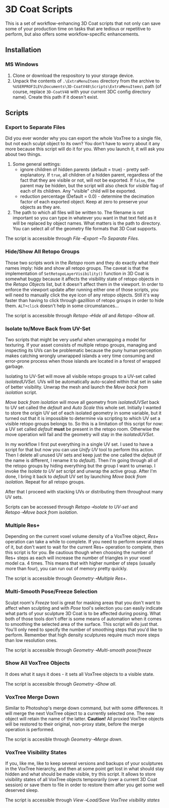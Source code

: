 # 3D Coat Scripts
This is a set of workflow-enhancing 3D Coat scripts that not only can save some of your production time on tasks that are tedious or repetitive to perform, but also offers some workflow-specific enhancements.

## Installation
### MS Windows
1. Clone or download the respository to your storage device.
2. Unpack the contents of ```.\ExtraMenuItems``` directory from the archive to ```%USERPROFILE%\Documents\3D-CoatV48\Scripts\ExtraMenuItems\``` path (of course, replace ```3D-CoatV48``` with your current 3DC config directory name). Create this path if it doesn't exist.

## Scripts
### Export to Separate Files
Did you ever wonder why you can export the whole VoxTree to a single file, but not each sculpt object to its own? You don't have to worry about it any more because this script will do it for you. When you launch it, it will ask you about two things.
1. Some general settings:
    - ignore children of hidden parents (default = true) - pretty self-explanatory. If ```true```, all children of a hidden parent, regardless of the fact that they are visible or not, will not be exported. If ```false```, the parent may be hidden, but the script will also check for *visible* flag of each of its children. Any "visible" child will be exported.
    - reduction percentage (Default = 0.0) - determine the decimation factor of each exported object. Keep at zero to preserve your objects as they are.
2. The path to which all files will be written to. The filename is not important so you can type in whatever you want in that text field as it will be replaced by object names. What matters is the path to directory. You can select all of the geometry file formats that 3D Coat supports.

The script is accessible through *File➝Export➝To Separate Files*.

### Hide/Show All Retopo Groups
Those two scripts work in the *Retopo* room and they do exactly what their names imply: hide and show all retopo groups.
The caveat is that the implementation of ```SetRetopoLayerVisibility()``` function in 3D Coat is somewhat buggy because it affects the visibility state of retopo objects in the *Retopo Objects* list, but it doesn't affect them in the viewport. In order to enforce the viewport update after running either one of those scripts, you will need to manually click the eye icon of any retopo objects. Still it's way faster than having to click through gazillion of retopo groups in order to hide them. ```ALT+click``` doesn't help in some circumstances...

The script is accessible through *Retopo➝Hide all* and *Retopo➝Show all*.

### Isolate to/Move Back from UV-Set
Two scripts that might be very useful when unwrapping a model for texturing. If your asset consists of multiple retopo groups, managing and inspecting its UVs can be problematic because the puny human perception makes catching wrongly unwrapped islands a very time consuming and error-prone process when those islands are located in a forest of wrapped garbage.

Isolating to UV-Set will move all visibile retopo groups to a UV-set called *isolatedUVSet*. UVs will be automatically auto-scaled within that set in sake of better visibility. Unwrap the mesh and launch the *Move back from isolation* script.

*Move back from isolation* will move all geometry from *isolatedUVSet* back to UV set called the *default* and *Auto Scale* this whole set. Initially I wanted to store the origin UV set of each isolated geometry in some variable, but it turned out that it is impossible to determine via scripting to which UV set a visible retopo groups belongs to. So this is a limitation of this script for now: a UV set called *default* **must** be present in the retopo room. Otherwise the move operation will fail and the geometry will stay in the *isolatedUVSet*.

In my workflow I first put everything in a single UV set. I used to have a script for that but now you can use *Unify UV* tool to perform this action. Then I delete all unused UV sets and keep just the one called the *default* (if the name is different, I rename it to *default*). Then I'm going through all of the retopo groups by hiding everything but the group I want to unwrap. I invoke the *Isolate to UV set* script and unwrap the active group. After I'm done, I bring it back to *default* UV set by launching *Move back from isolation*. Repeat for all retopo groups.

After that I proceed with stacking UVs or distributing them throughout many UV sets.

Scripts can be accessed through *Retopo➝Isolate to UV-set* and *Retopo➝Move back from isolation*.

### Multiple Res+
Depending on the current voxel volume density of a VoxTree object, *Res+* operation can take a while to complete. If you need to perform several steps of it, but don't want to wait for the current Res+ operation to complete, then this script is for you. Be cautious though when choosing the number of Res+ steps as each will increase the number of triangles in your voxel model ca. 4 times. This means that with higher number of steps (usually more than four), you can run out of memory pretty quickly.

The script is accessible through *Geometry➝Multiple Res+*.

### Multi-Smooth Pose/Freeze Selection
Sculpt room's *Freeze* tool is great for masking areas that you don't want to affect when sculpting and with *Pose* tool's selection you can easily indicate what parts of your sculpture 3D Coat is to be affected during posing. What both of those tools don't offer is some means of automation when it comes to smoothing the selected area of the surface. This script will do just that. You'll only need to specify the number of smoothing steps that you'd like to perform. Remember that high density sculptures require much more steps than low resolution ones.

The script is accessible through *Geometry➝Multi-smooth pose/freeze*

### Show All VoxTree Objects
It does what it says it does - it sets all VoxTree objects to a visible state.

The script is accessible through *Geometry➝Show all*.

### VoxTree Merge Down
Similar to Photoshop's merge down command, but with some differences. It will merge the next VoxTree object to a currently selected one. The new object will retain the name of the latter. **Caution!** All proxied VoxTree objects will be restored to their original, non-proxy state, before the merge operation is performed.

The script is accesible through *Geometry➝Merge down*.

### VoxTree Visibility States
If you, like me, like to keep several versions and backups of your sculptures in the VoxTree hierarchy, and then at some point get lost in what should stay hidden and what should be made visible, try this script. It allows to store visibility states of all VoxTree objects temporarily (over a current 3D Coat session) or save them to file in order to restore them after you get some well deserved sleep.

The script is accessible through *View➝Load/Save VoxTree visibility states*
